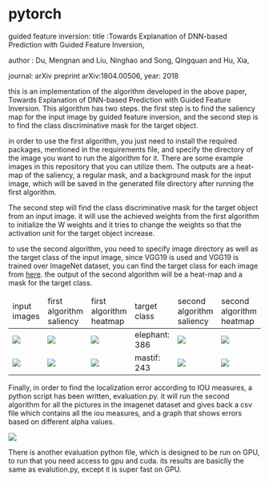 # pytorch
guided feature inversion: 
title :Towards Explanation of DNN-based Prediction with Guided Feature Inversion, 

author : Du, Mengnan and Liu, Ninghao and Song, Qingquan and Hu, Xia,

journal: arXiv preprint arXiv:1804.00506, year: 2018
                          


this is an implementation of the algorithm developed in the above paper, Towards Explanation of DNN-based Prediction with Guided Feature Inversion. This algorithm has two steps. the first step is to find the saliency map for the input image by guided feature inversion, and the second step is to find the class discriminative mask for the target object. 

in order to use the first algorithm, you just need to install the required packages, mentioned in the requirements file, and specify the directory of the image you want to run the algorithm for it. There are some example images in this repository that you can utilize them. The outputs are a heat-map of the saliency, a regular mask, and a background mask for the input image, which will be saved in the generated file directory after running the first algorithm.  


The second step will find the class discriminative mask for the target object from an input image. it will use the achieved weights from the first algorithm to initialize the W weights and it tries to change the weights so that the activation unit for the target object increase.

to use the second algorithm, you need to specify image directory as well as the target class of the input image, since VGG19 is used and VGG19 is trained over ImageNet dataset, you can find the target class for each image from [here](https://gist.github.com/yrevar/942d3a0ac09ec9e5eb3a). the output of the second algorithm will be a heat-map and a mask for the target class. 


<table>
<thead>
  <td>input images</td>
  <td>first algorithm saliency</td>
  <td>first algorithm heatmap</td>
  <td>target class</td>
  <td>second algorithm saliency</td>
  <td>second algorithm heatmap</td>
  </thead>
  <tbody>
    <tr>
    <td><img src="https://github.com/arminkhayyer/pytorch/blob/armin/input_images/11.jpg"> </img></td>
  <td><img src="https://github.com/arminkhayyer/pytorch/blob/armin/generated/Inv_Image_Layer_11.jpg"> </img></td>
  <td><img src="https://github.com/arminkhayyer/pytorch/blob/armin/generated/heatmap_11.png"> </img></td>
  <td>elephant: 386</td>
  <td><img src="https://github.com/arminkhayyer/pytorch/blob/armin/generated/Inv_Image_Layer_2nd11.jpg"></img></td>
  <td><img src="https://github.com/arminkhayyer/pytorch/blob/armin/generated/heatmap_discriminative11.png"> </img> </td>
      </tr>
      <tr>
    <td><img src="https://github.com/arminkhayyer/pytorch/blob/armin/input_images/cat_dog.png"> </img></td>
  <td><img src="https://github.com/arminkhayyer/pytorch/blob/armin/generated/Inv_Image_Layer_cat_dog.png"> </img></td>
  <td><img src="https://github.com/arminkhayyer/pytorch/blob/armin/generated/heatmap_cat_dog.png"> </img></td>
  <td>mastif: 243</td>
  <td><img src="https://github.com/arminkhayyer/pytorch/blob/armin/generated/Inv_Image_Layer_2ndcat_dog.png"></img></td>
  <td><img src="https://github.com/arminkhayyer/pytorch/blob/armin/generated/heatmap_discriminativecat_dog.png"> </img> </td>
      </tr>
    </tbody>
</table>

Finally, in order to find the localization error according to IOU measures, a python script has been written, evaluation.py. it will run the second algorithm for all the pictures in the imagenet dataset and gives back a csv file which contains all the iou measures, and a graph that shows errors based on different alpha values. 

<img src="https://github.com/arminkhayyer/pytorch/blob/armin/generated/Inv_Image_Layer_cat_dog.png"> </img>




There is another evaluation python file, which is designed to be run on GPU, to run that you need access to gpu and cuda. its results are basiclly the same as evalution.py, except it is super fast on GPU. 
